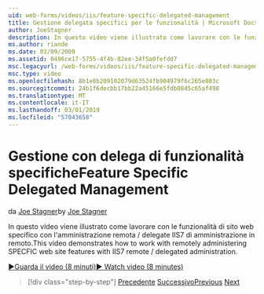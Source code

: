 ```yaml
---
uid: web-forms/videos/iis/feature-specific-delegated-management
title: Gestione delegata specifici per le funzionalità | Microsoft Docs
author: JoeStagner
description: In questo video viene illustrato come lavorare con le funzionalità di sito web specifico con l'amministrazione remota / delegate IIS7 di amministrazione in remoto.
ms.author: riande
ms.date: 03/09/2009
ms.assetid: 0496ce17-5755-4f4b-82ee-34f5a0fefdd7
msc.legacyurl: /web-forms/videos/iis/feature-specific-delegated-management
msc.type: video
ms.openlocfilehash: 8b1e8b209102079d63524fb904979f6c265e083c
ms.sourcegitcommit: 24b1f6decbb17bb22a45166e5fdb0845c65af498
ms.translationtype: MT
ms.contentlocale: it-IT
ms.lasthandoff: 03/01/2019
ms.locfileid: "57043658"
---
```

<a name="feature-specific-delegated-management"></a><span data-ttu-id="2e6ff-103">Gestione con delega di funzionalità specifiche</span><span class="sxs-lookup"><span data-stu-id="2e6ff-103">Feature Specific Delegated Management</span></span>
====================
<span data-ttu-id="2e6ff-104">da [Joe Stagner](https://github.com/JoeStagner)</span><span class="sxs-lookup"><span data-stu-id="2e6ff-104">by [Joe Stagner](https://github.com/JoeStagner)</span></span>

<span data-ttu-id="2e6ff-105">In questo video viene illustrato come lavorare con le funzionalità di sito web specifico con l'amministrazione remota / delegate IIS7 di amministrazione in remoto.</span><span class="sxs-lookup"><span data-stu-id="2e6ff-105">This video demonstrates how to work with remotely administering SPECFIC web site features with IIS7 remote / delegated administration.</span></span>

[<span data-ttu-id="2e6ff-106">&#9654;Guarda il video (8 minuti)</span><span class="sxs-lookup"><span data-stu-id="2e6ff-106">&#9654; Watch video (8 minutes)</span></span>](https://channel9.msdn.com/Blogs/ASP-NET-Site-Videos/feature-specific-delegated-management)

> [!div class="step-by-step"]
> <span data-ttu-id="2e6ff-107">[Precedente](working-with-iis7-deligated-admin.md)
> [Successivo](troubleshooting-production-aspnet-apps.md)</span><span class="sxs-lookup"><span data-stu-id="2e6ff-107">[Previous](working-with-iis7-deligated-admin.md)
[Next](troubleshooting-production-aspnet-apps.md)</span></span>
